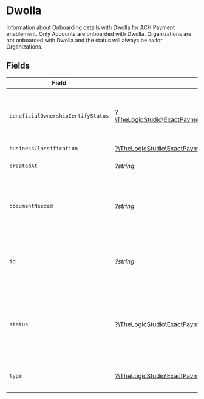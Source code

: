 # Dwolla

Information about Onboarding details with Dwolla for ACH Payment enablement. Only Accounts are onboarded with Dwolla. Organizations are not onboarded with Dwolla and the status will always be `na` for Organizations.


## Fields

| Field                                                                                                                                                                                                                                                  | Type                                                                                                                                                                                                                                                   | Required                                                                                                                                                                                                                                               | Description                                                                                                                                                                                                                                            | Example                                                                                                                                                                                                                                                |
| ------------------------------------------------------------------------------------------------------------------------------------------------------------------------------------------------------------------------------------------------------ | ------------------------------------------------------------------------------------------------------------------------------------------------------------------------------------------------------------------------------------------------------ | ------------------------------------------------------------------------------------------------------------------------------------------------------------------------------------------------------------------------------------------------------ | ------------------------------------------------------------------------------------------------------------------------------------------------------------------------------------------------------------------------------------------------------ | ------------------------------------------------------------------------------------------------------------------------------------------------------------------------------------------------------------------------------------------------------ |
| `beneficialOwnershipCertifyStatus`                                                                                                                                                                                                                     | [?\TheLogicStudio\ExactPayments\Models\Shared\BeneficialOwnershipCertifyStatus](../../Models/Shared/BeneficialOwnershipCertifyStatus.md)                                                                                                               | :heavy_minus_sign:                                                                                                                                                                                                                                     | The certification status of the Beneficial Owner (Principal) with Dwolla. This field will be populated when the Beneficial Owner's certification status is set or updated in Dwolla's system.                                                          | certified                                                                                                                                                                                                                                              |
| `businessClassification`                                                                                                                                                                                                                               | [?\TheLogicStudio\ExactPayments\Models\Shared\BusinessClassification](../../Models/Shared/BusinessClassification.md)                                                                                                                                   | :heavy_minus_sign:                                                                                                                                                                                                                                     | N/A                                                                                                                                                                                                                                                    |                                                                                                                                                                                                                                                        |
| `createdAt`                                                                                                                                                                                                                                            | *?string*                                                                                                                                                                                                                                              | :heavy_minus_sign:                                                                                                                                                                                                                                     | The date and time when the Account is created or verified with Dwolla.                                                                                                                                                                                 | 2016-08-17T18:58:47.630Z                                                                                                                                                                                                                               |
| `documentNeeded`                                                                                                                                                                                                                                       | *?string*                                                                                                                                                                                                                                              | :heavy_minus_sign:                                                                                                                                                                                                                                     | The documentation needed for Dwolla to verify the identity of the Business or the Owner's information. This field will be populated when the Dwolla's Onboarding status is `verification_document_needed`.                                             | Owner's Identity proof                                                                                                                                                                                                                                 |
| `id`                                                                                                                                                                                                                                                   | *?string*                                                                                                                                                                                                                                              | :heavy_minus_sign:                                                                                                                                                                                                                                     | The Customer Identifier received from Dwolla for the onboarded Account. This field will be populated when the merchant is onboarded with Dwolla for ACH Payment processing.                                                                            | 8145b6fa-ddb4-4ce9-9c5c-6f5c3ca90fa8                                                                                                                                                                                                                   |
| `status`                                                                                                                                                                                                                                               | [?\TheLogicStudio\ExactPayments\Models\Shared\Status](../../Models/Shared/Status.md)                                                                                                                                                                   | :heavy_minus_sign:                                                                                                                                                                                                                                     | Status of Onboarding with Dwolla when ACH Payment is enabled for the onboarded Account. When ACH Payment enablement is not needed for the Account or the onboarded entity is an Organization then the status will be updated as `na` (Not Applicable). | completed                                                                                                                                                                                                                                              |
| `type`                                                                                                                                                                                                                                                 | [?\TheLogicStudio\ExactPayments\Models\Shared\DwollaType](../../Models/Shared/DwollaType.md)                                                                                                                                                           | :heavy_minus_sign:                                                                                                                                                                                                                                     | The customer type as provisioned by Dwolla for the Account when the merchant is Onboarded with Dwolla.                                                                                                                                                 | business                                                                                                                                                                                                                                               |
